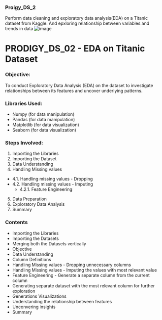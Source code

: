 ### Proigy_DS_2
Perform data cleaning and exploratory data analysis(EDA) on a Titanic dataset from Kaggle. And epxloring relationship between variables and trends in data
![image](https://github.com/user-attachments/assets/dc04aa30-e080-4cef-bbd8-a698b71ee8f0)
# PRODIGY_DS_02 - EDA on Titanic Dataset


### Objective:
To conduct Exploratory Data Analysis (EDA) on the dataset to investigate relationships between its features and uncover underlying patterns.

### Libraries Used:
- Numpy (for data manipulation)
- Pandas (for data manipulation)
- Matplotlib (for data visualization)
- Seaborn (for data visualization)

### Steps Involved:
1. Importing the Libraries
2. Importing the Dataset
3. Data Understanding
4. Handling Missing values
- 4.1. Handling missing values - Dropping
 - 4.2. Handling missing values - Imputing
    - 4.2.1. Feature Engineering
5. Data Preparation
6. Exploratory Data Analysis
7. Summary

### Contents
- Importing the Libraries
- Importing the Datasets
- Merging both the Datasets vertically
- Objective
- Data Understanding
- Column Definitions
- Handling Missing values - Dropping unnecessary columns
- Handling Missing values - Imputing the values with most relevant value
- Feature Engineering - Generate a separate column from the current column
- Generating separate dataset with the most relevant column for further exploration
- Generations Visualizations
- Understanding the relationship between features
- Unconvering insights
- Summary
